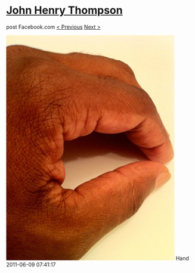 # [John Henry Thompson](../README.md)
post Facebook.com
[< Previous](2011-06-15-12.md) [Next >](2011-06-08-1.md)

[![](../media/2011-06-09/Table-Hand.jpg)](../README.md)
Hand
2011-06-09 07:41:17